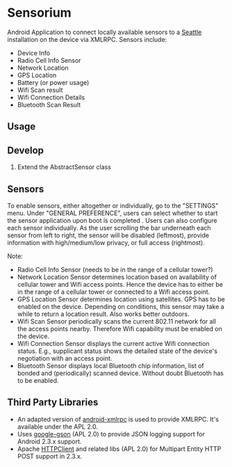 # Sensorium #

Android Application to connect locally available sensors to a [Seattle][1] 
installation on the device via XMLRPC. Sensors include:
* Device Info 
* Radio Cell Info Sensor 
* Network Location
* GPS Location
* Battery (or power usage)
* Wifi Scan result
* Wifi Connection Details
* Bluetooth Scan Result

## Usage ##

## Develop ##

1. Extend the AbstractSensor class


## Sensors ##

To enable sensors, either altogether or individually, go to the "SETTINGS" menu. 
Under "GENERAL PREFERENCE", users can select whether to start the sensor 
application upon boot is completed
.
Users can also configure each sensor individually. As the user scrolling the 
bar underneath each sensor from left to right, the sensor will be disabled 
(leftmost), provide information with high/medium/low privacy, or full access 
(rightmost). 

Note:
* Radio Cell Info Sensor (needs to be in the range of a cellular tower?)
* Network Location Sensor determines location based on availability of cellular 
tower and Wifi access points. Hence the device has to either be in the range 
of a cellular tower or connected to a Wifi access point.
* GPS Location Sensor determines location using satellites. GPS has to be 
enabled on the device. Depending on conditions, this sensor may take a while 
to return a location result. Also works better outdoors.
* Wifi Scan Sensor periodically scans the current 802.11 network for all the 
access points nearby. Therefore Wifi capability must be enabled on the device. 
* Wifi Connection Sensor displays the current active Wifi connection status. 
E.g., supplicant status shows the detailed state of the device's negotiation 
with an access point.
* Bluetooth Sensor displays local Bluetooth chip information, list of bonded 
and (periodically) scanned device. Without doubt Bluetooth has to be enabled. 



## Third Party Libraries ##

* An adapted version of [android-xmlrpc][2] is used to provide XMLRPC. It's available under the APL 2.0.
* Uses [google-gson][3] (APL 2.0)  to provide JSON logging support for Android 2.3.x support. 
* Apache [HTTPClient][4] and related libs (APL 2.0)  for Multipart Entity HTTP POST support in 2.3.x.



[1]: https://seattle.cs.washington.edu/html/
[2]: https://code.google.com/p/android-xmlrpc/
[3]: https://code.google.com/p/google-gson/
[4]: https://hc.apache.org/httpcomponents-client-ga/index.html